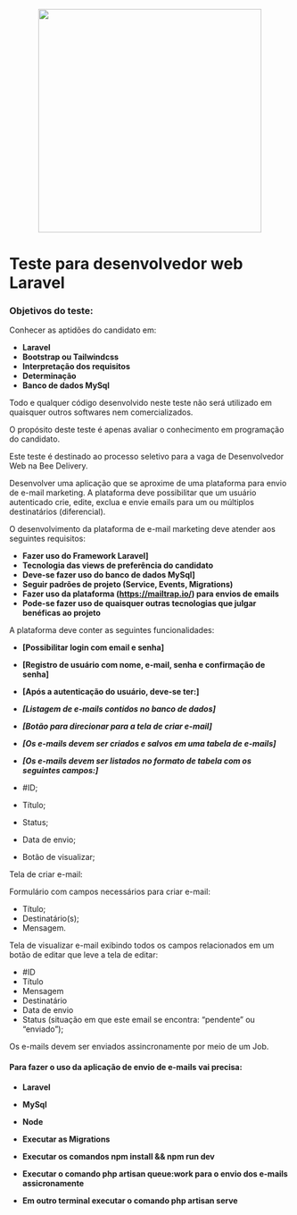 <p align="center"><a href="https://laravel.com" target="_blank"><img src="https://www.beedelivery.com.br/site-v3/img/logo_grey.png" width="400"></a></p>


# Teste para desenvolvedor web Laravel

### Objetivos do teste:

Conhecer as aptidões do candidato em:

- **Laravel**
- **Bootstrap ou Tailwindcss**
- **Interpretação dos requisitos**
- **Determinação**
- **Banco de dados MySql**


Todo e qualquer código desenvolvido neste teste não será utilizado em quaisquer outros softwares nem comercializados.

O propósito deste teste é apenas avaliar o conhecimento em programação do candidato.

Este teste é destinado ao processo seletivo para a vaga de Desenvolvedor Web na Bee Delivery. 

Desenvolver uma aplicação que se aproxime de uma plataforma para envio de e-mail marketing. A plataforma deve possibilitar que um usuário autenticado crie, edite, exclua e envie emails para um ou múltiplos destinatários (diferencial). 

O desenvolvimento da plataforma de e-mail marketing deve atender aos seguintes requisitos:

- **Fazer uso do Framework Laravel]**
- **Tecnologia das views de preferência do candidato**
- **Deve-se fazer uso do banco de dados MySql]**
- **Seguir padrões de projeto (Service, Events, Migrations)**
- **Fazer uso da plataforma (https://mailtrap.io/) para envios de emails**
- **Pode-se fazer uso de quaisquer outras tecnologias que julgar benéficas ao projeto**


A plataforma deve conter as seguintes funcionalidades:

- **[Possibilitar login com email e senha]**
- **[Registro de usuário com nome, e-mail, senha e confirmação de senha]**
- **[Após a autenticação do usuário, deve-se ter:]**
- ***[Listagem de e-mails contidos no banco de dados]***
- ***[Botão para direcionar para a tela de criar e-mail]***
- ***[Os e-mails devem ser criados e salvos em uma tabela de e-mails]***
- ***[Os e-mails devem ser listados no formato de tabela com os seguintes campos:]***

- #ID;
- Título;
- Status;
- Data de envio;
- Botão de visualizar;

Tela de criar e-mail:

Formulário com campos necessários para criar e-mail:
- Título;
- Destinatário(s);
- Mensagem.

Tela de visualizar e-mail exibindo todos os campos relacionados em um botão de editar que leve a tela de editar:
- #ID
- Título
- Mensagem
- Destinatário
- Data de envio
- Status (situação em que este email se encontra: “pendente” ou “enviado”);

Os e-mails devem ser enviados assincronamente por meio de um Job.


#### Para fazer o uso da aplicação de envio de e-mails vai precisa:

- **Laravel**
- **MySql**
- **Node**

- **Executar as Migrations**
- **Executar os comandos npm install && npm run dev**
- **Executar o comando php artisan queue:work para o envio dos e-mails assicronamente**
- **Em outro terminal executar o comando php artisan serve**

